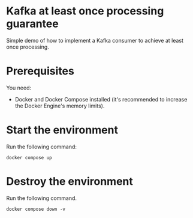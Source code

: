 # Kafka at least once processing guarantee
Simple demo of how to implement a Kafka consumer to achieve at least once processing.

# Prerequisites
You need:
* Docker and Docker Compose installed (it's recommended to increase the Docker Engine's memory limits).

# Start the environment

Run the following command:
```shell
docker compose up
```

# Destroy the environment

Run the following command.
```shell
docker compose down -v
```
